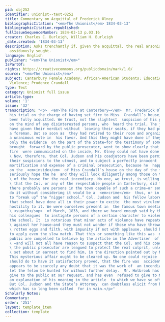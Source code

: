 ```yaml
---
pid: obj252
identifier: unionist--text-0252
title: Commentary on Acquittal of Frederick Olney
bibliographicCitation: "<em>The Unionist</em> 1834-03-13"
bibliographicCitation.republished: 
fullIssueSequenceNumber: 1834-03-13 p.03.16
creator: Charles C. Burleigh, William H. Burleigh
_date.created: '1834-03-13'
description: Asks trenchantly if, given the acquittal, the real arsonists will be
  assiduously sought.
language: English
publisher: "<em>The Unionist</em>"
IsPartOf: 
rights: https://creativecommons.org/publicdomain/mark/1.0/
source: "<em>The Unionist</em>"
subject: Canterbury Female Academy; African-American Students; Education; Race; Vigilante
  Violence; Prudence Crandall
type: Text
category: Unionist full issue
article.type: 
volume: '1'
issue: '32'
transcription: "<p>  <em>The Fire at Canterbury—</em>  Mr. Frederick Olney has had
  his trial on the charge of having set fire to Miss  Crandall’s house; and he has
  been fully acquitted. We trust, not the slightest  suspicion of his guilt remains
  on the mind of any disinterested persons, who  heard the trial. The jury would probably
  have given their verdict without  leaving their seats, if they had previously chosen
  a foreman. But so soon as  they had retired to their room and organized, they gave
  a unanimous vote in  his favor. And this they might have done if they had heard
  only the evidence  on the part of the State—for the testimony of some of the witnesses
  brought  forward by the public prosecutor, went to show clearly that even if the
  fire  were communicated on the inside, Mr. Olney could not have done it.</p><p>
  \ Now, therefore, that Col. Judson and his coadjutors have been permitted to  indulge
  their suspicions to the utmost, and to subject a perfectly innocent  man to the
  mortification and expense of a criminal prosecution, because he  happened to be
  on the  <em>inside</em>  of Miss Crandall’s house on the day of the fire, now, we
  seriously hope the he  and they will look diligently among those on the  <em>outside</em>
  \ of the house for the real incendiary. No one, we trust, is willing to suspect
  \ that the Col. or any of the respectable people in Canterbury, did the deed;  but
  there probably are persons in the town capable of such a crime—or some who  might
  do it without considering it would be a  <em>crime</em>  thus, or in any other way,
  to “break up” the “nigger school.” Col. Judson and  his fellow laborers against
  that school have done all in their power to excite  the most virulent and reckless
  hostility to it. We were ourselves present in  the famous town meeting on the 9
  \ <sup>th</sup>  of March, 1833, and there we heard enough said by the Col. and
  his colleagues  to instigate persons of a certain character to violence against
  the school. It  is notorious that minor acts of violence have repeatedly been committed
  \ against her house—and they must not wonder if those who have thrown stones and
  \ rotten eggs and filth, with impunity if not with applause, should be  emboldened
  to apply even the slow match. That this or something like this was  meditated the
  public are compelled to believe by the article in the Advertiser  of Dec. 19  <sup>th*</sup>
  \ —and will not all have reason to suspect that the Col. and his coadjutors and
  \ the public prosecutor are leagued to protect the real culprit, unless they now
  \ set about in earnest to find him, in the direction pointed out by Mr.  Holbrook?
  This mysterious affair ought to be cleared up. No one could rejoice  more than we
  should do to have it satisfactory proved, that the fire was  accidental. But there
  appears to be scarcely any doubt that it was the work of  an incendiary. Therefore
  let the felon be hunted for without further delay.  Mr. Holbrook has refused to
  give to the public at our request, and has even  refused to give to Miss Crandall,
  an explanation of his meaning in the article  to which we have so often alluded.
  But Col. Judson and the State’s Attorney  can doubtless elicit from him the information
  which has so long been called  for in vain.</p>"
Scholarly Notes: 
Commentary: 
order: '251'
layout: template_item
collection: template
---
```

